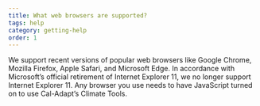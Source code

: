 ```yaml
---
title: What web browsers are supported?
tags: help
category: getting-help
order: 1
---
```


We support recent versions of popular web browsers like Google Chrome, Mozilla Firefox, Apple Safari, and Microsoft Edge. In accordance with Microsoft’s official retirement of Internet Explorer 11, we no longer support Internet Explorer 11. Any browser you use needs to have JavaScript turned on to use Cal-Adapt’s Climate Tools.
